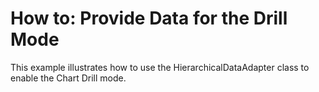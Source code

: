 # How to: Provide Data for the Drill Mode
This example illustrates how to use the HierarchicalDataAdapter class to enable the Chart Drill mode.
